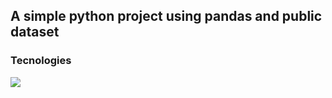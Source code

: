 ## A simple python project using pandas and public dataset



### Tecnologies
<img src="https://img.shields.io/static/v1?label=Blog&message=Rocketseat&color=7159c1&style=for-the-badge&logo=ghost"/>
